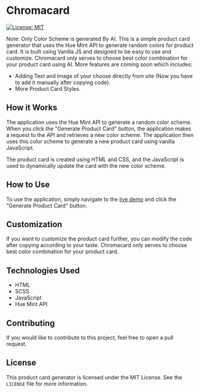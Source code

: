# Chromacard
[![License: MIT](https://img.shields.io/badge/License-MIT-yellow.svg)](https://opensource.org/licenses/MIT)


Note: Only Color Scheme is generated By AI.
This is a simple product card generator that uses the Hue Mint API to generate random colors for product card. It is built using Vanilla JS and designed to be easy to use and customize.
Chromacard only serves to choose best color combination for your product card using AI.
More features are coming soon which includes:
- Adding Text and Image of your choose directly from site (Now you have to add it manually after copying code).
- More Product Card Styles.

## How it Works

The application uses the Hue Mint API to generate a random color scheme. When you click the "Generate Product Card" button, the application makes a request to the API and retrieves a new color scheme. The application then uses this color scheme to generate a new product card using vanilla JavaScript.

The product card is created using HTML and CSS, and the JavaScript is used to dynamically update the card with the new color scheme.

## How to Use

To use the application, simply navigate to the [live demo](https://ajmalrazzaq07.github.io/Chromacard/) and click the "Generate Product Card" button.

## Customization

If you want to customize the product card further, you can modify the code after copying according to your taste. 
Chromacard only serves to choose best color combination for your product card.

## Technologies Used

- HTML
- SCSS
- JavaScript
- Hue Mint API

## Contributing

If you would like to contribute to this project, feel free to open a pull request. 

## License

This product card generator is licensed under the MIT License. See the `LICENSE` file for more information.
